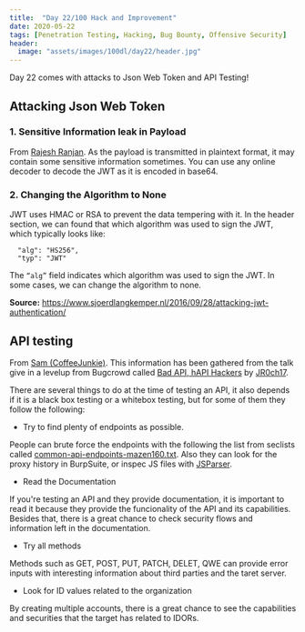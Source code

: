 ```yaml
---
title:  "Day 22/100 Hack and Improvement"
date: 2020-05-22
tags: [Penetration Testing, Hacking, Bug Bounty, Offensive Security]
header: 
  image: "assets/images/100dl/day22/header.jpg"
---
```



Day 22 comes with attacks to Json Web Token and API Testing!


## Attacking Json Web Token

### 1. Sensitive Information leak in Payload
From [Rajesh Ranjan](https://twitter.com/eh_rajesh). As the payload is transmitted in plaintext format, it may contain some sensitive information sometimes. You can use any online decoder to decode the JWT as it is encoded in base64.

### 2. Changing the Algorithm to None
JWT uses HMAC or RSA to prevent the data tempering with it. In the header section, we can found that which algorithm was used to sign the JWT, which typically looks like:
```
  "alg": "HS256",
  "typ": "JWT"
```
The ```“alg”``` field indicates which algorithm was used to sign the JWT. In some cases, we can change the algorithm to none.


**Source:** https://www.sjoerdlangkemper.nl/2016/09/28/attacking-jwt-authentication/

## API testing

From [Sam (CoffeeJunkie)](https://twitter.com/coffeejunkiee_). This information has been gathered from the talk give in a levelup from Bugcrowd called [Bad API, hAPI Hackers](https://www.youtube.com/watch?v=UT7-ZVawdzA&feature=emb_title) by [JR0ch17](https://twitter.com/JR0ch17).

There are several things to do at the time of testing an API, it also depends if it is a black box testing or a whitebox testing, but for some of them they follow the following:

- Try to find plenty of endpoints as possible. 

People can brute force the endpoints with the following the list from seclists called [common-api-endpoints-mazen160.txt](https://github.com/danielmiessler/SecLists/blob/master/Discovery/Web-Content/common-api-endpoints-mazen160.txt). Also they can look for the proxy history in BurpSuite, or inspec JS files with [JSParser](https://github.com/nahamsec/JSParser).

- Read the Documentation

If you're testing an API and they provide documentation, it is important to read it because they provide the funcionality of the API and its capabilities. Besides that, there is a great chance to check security flows and information left in the documentation. 

- Try all methods

Methods such as GET, POST, PUT, PATCH, DELET, QWE can provide error inputs with interesting information about third parties and the taret server. 

- Look for ID values related to the organization 

By creating multiple accounts, there is a great chance to see the capabilities and securities that the target has related to IDORs. 

